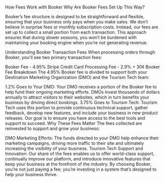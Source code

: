 How Fees Work with Booker
Why Are Booker Fees Set Up This Way?

Booker’s fee structure is designed to be straightforward and flexible, ensuring that your business only pays when you make sales. We don’t believe in surprise fees or monthly subscription costs. Instead, our fees are set up to collect a small portion from each transaction. This approach ensures that during slower seasons, you won’t be burdened with maintaining your booking engine when you’re not generating revenue.

Understanding Booker Transaction Fees
When processing orders through Booker, you'll see two primary transaction fees:

Booker Fee - 4.95%
Stripe Credit Card Processing Fee - 2.9% + 30¢
Booker Fee Breakdown
The 4.95% Booker fee is divided to support both your Destination Marketing Organization (DMO) and the Tourism Tech team:

1.2% Goes to Your DMO: Your DMO receives a portion of the Booker fee to help fund their ongoing marketing efforts. DMOs invest thousands of dollars annually to attract visitors to their websites, which in turn benefits your business by driving direct bookings.
3.75% Goes to Tourism Tech: Tourism Tech uses this portion to provide continuous technical support, gather feedback, develop new features, and include your business in new product releases. Our goal is to ensure you have access to the best tools and support to succeed.
Why These Fees Matter
The fees collected are reinvested to support and grow your business:

DMO Marketing Efforts: The funds directed to your DMO help enhance their marketing campaigns, driving more traffic to their site and ultimately increasing the visibility of your business.
Tourism Tech Support and Innovation: Our share of the fees enables us to offer world-class support, continually improve our platform, and introduce innovative features that keep your business at the forefront of the industry.
By choosing Booker, you’re not just paying a fee; you’re investing in a system that’s designed to help your business thrive.
